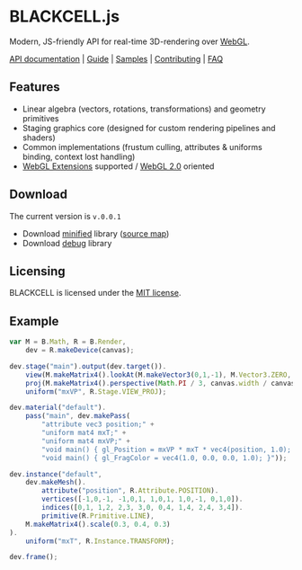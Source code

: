 # BLACKCELL.js

Modern, JS-friendly API for real-time 3D-rendering over [WebGL](http://www.khronos.org/registry/webgl/specs/latest/1.0/).

[API documentation](http://blackcelljs.com/api/B.html) | [Guide](http://blackcelljs.com/guide.html) | [Samples](http://blackcelljs.com/) | [Contributing](CONTRIBUTING.md)  | [FAQ](http://stackoverflow.com/questions/tagged/blackcell)

## Features

- Linear algebra (vectors, rotations, transformations) and geometry primitives
- Staging graphics core (designed for custom rendering pipelines and shaders)
- Common implementations (frustum culling, attributes & uniforms binding, context lost handling)
- [WebGL Extensions](http://www.khronos.org/registry/webgl/extensions/) supported / [WebGL 2.0](http://www.khronos.org/registry/webgl/specs/latest/2.0/) oriented

## Download

The current version is `v.0.0.1`

- Download [minified](http://blackcelljs.com/b.min.zip) library ([source map](http://blackcelljs.com/b.map.zip))
- Download [debug](http://blackcelljs.com/b.zip) library

## Licensing

BLACKCELL is licensed under the [MIT license](LICENSE.md).

## Example

```javascript
var M = B.Math, R = B.Render,
    dev = R.makeDevice(canvas);

dev.stage("main").output(dev.target()).
    view(M.makeMatrix4().lookAt(M.makeVector3(0,1,-1), M.Vector3.ZERO, M.Vector3.Y)).
    proj(M.makeMatrix4().perspective(Math.PI / 3, canvas.width / canvas.height, 0.1, 1000)).
    uniform("mxVP", R.Stage.VIEW_PROJ);

dev.material("default").
    pass("main", dev.makePass(
        "attribute vec3 position;" +
        "uniform mat4 mxT;" +
        "uniform mat4 mxVP;" +
        "void main() { gl_Position = mxVP * mxT * vec4(position, 1.0); }",
        "void main() { gl_FragColor = vec4(1.0, 0.0, 0.0, 1.0); }"));

dev.instance("default",
    dev.makeMesh().
        attribute("position", R.Attribute.POSITION).
        vertices([-1,0,-1, -1,0,1, 1,0,1, 1,0,-1, 0,1,0]).
        indices([0,1, 1,2, 2,3, 3,0, 0,4, 1,4, 2,4, 3,4]).
        primitive(R.Primitive.LINE),
    M.makeMatrix4().scale(0.3, 0.4, 0.3)
).
    uniform("mxT", R.Instance.TRANSFORM);

dev.frame();
```
